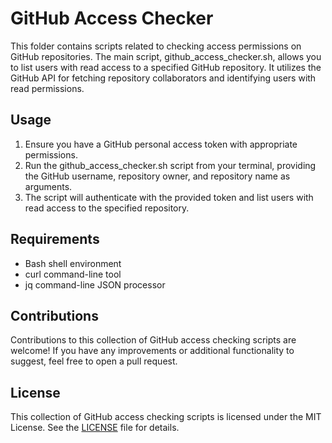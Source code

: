 # GitHub Access Checker

This folder contains scripts related to checking access permissions on GitHub repositories. The main script, github_access_checker.sh, allows you to list users with read access to a specified GitHub repository. It utilizes the GitHub API for fetching repository collaborators and identifying users with read permissions.

## Usage

1. Ensure you have a GitHub personal access token with appropriate permissions.
2. Run the github_access_checker.sh script from your terminal, providing the GitHub username, repository owner, and repository name as arguments.
3. The script will authenticate with the provided token and list users with read access to the specified repository.

## Requirements

- Bash shell environment
- curl command-line tool
- jq command-line JSON processor

## Contributions

Contributions to this collection of GitHub access checking scripts are welcome! If you have any improvements or additional functionality to suggest, feel free to open a pull request.

## License

This collection of GitHub access checking scripts is licensed under the MIT License. See the [LICENSE](LICENSE) file for details.
